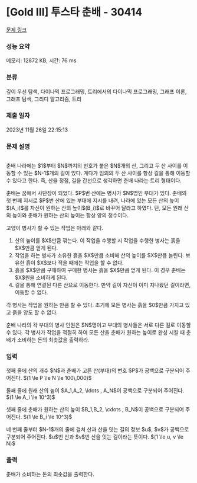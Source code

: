 # [Gold III] 투스타 춘배 - 30414 

[문제 링크](https://www.acmicpc.net/problem/30414) 

### 성능 요약

메모리: 12872 KB, 시간: 76 ms

### 분류

깊이 우선 탐색, 다이나믹 프로그래밍, 트리에서의 다이나믹 프로그래밍, 그래프 이론, 그래프 탐색, 그리디 알고리즘, 트리

### 제출 일자

2023년 11월 26일 22:15:13

### 문제 설명

<p style="text-align: center;"><img alt="" src="https://upload.acmicpc.net/22af9de7-a246-4a30-bd12-fc64d985cb1d/-/preview/"></p>

<p>춘배 나라에는 $1$부터 $N$까지의 번호가 붙은 $N$개의 산, 그리고 두 산 사이를 이동할 수 있는 $N-1$개의 길이 있다. 게다가 임의의 두 산 사이를 항상 길을 통해 이동할 수 있다고 한다. 즉, 산을 정점, 길을 간선으로 생각하면 춘배 나라는 트리 형태이다.</p>

<p>춘배는 꿈에서 사단장이 되었다. $P$번 산에는 병사가 $N$명인 부대가 있다. 춘배의 첫 번째 지시로 $P$번 산에 있는 부대에 지시를 내려, 나라에 있는 모든 산의 높이$(A_i)$를 자신이 원하는 산의 높이$(B_i)$로 바꾸어 달라고 하였다. 단, 모든 원래 산의 높이와 춘배가 원하는 산의 높이는 항상 양의 정수이다.</p>

<p>고양이 병사가 할 수 있는 작업은 아래와 같다.</p>

<ol>
	<li>산의 높이를 $X$만큼 깎는다. 이 작업을 수행할 시 작업을 수행한 병사는 흙을 $X$만큼 얻게 된다.</li>
	<li>작업을 하는 병사가 소유한 흙을 $X$만큼 소비해 산의 높이를 $X$만큼 늘린다. 보유한 흙이 $X$보다 적을 때에는 작업을 할 수 없다.</li>
	<li>흙을 $X$만큼 구매하여 구매한 병사는 흙을 $X$만큼 얻게 된다. 이 경우 춘배는 $X$원을 소비하게 된다.</li>
	<li>길을 통해 연결된 다른 산으로 이동한다. 만약 길이 자신이 이미 지나왔던 길이라면, 이동할 수 없다.</li>
</ol>

<p>각 병사는 작업을 원하는 만큼 할 수 있다. 초기에 모든 병사는 흙을 $0$만큼 가지고 있고 흙을 양도 할 수 없다.</p>

<p>춘배 나라의 각 부대의 병사 인원은 $N$명이고 부대의 병사들은 서로 다른 길로 이동할 수 있다. 각 병사가 작업을 적절히 하여 모든 산을 춘배가 원하는 높이로 완성 시킬 때 춘배가 소비하는 돈의 최솟값을 출력하라.</p>

### 입력 

 <p>첫째 줄에 산의 개수 $N$과 춘배가 고른 산(부대)의 번호 $P$가 공백으로 구분되어 주어진다. $(1 \le P \le N \le 100\,000)$</p>

<p>둘째 줄에 원래 산의 높이 $A_1,A_2, \ldots , A_N$이 공백으로 구분되어 주어진다. $(1 \le A_i \le 10^3)$</p>

<p>셋째 줄에 춘배가 원하는 산의 높이 $B_1,B_2, \cdots , B_N$이 공백으로 구분되어 주어진다. $(1 \le B_i \le 10^3)$</p>

<p>네 번째 줄부터 $N-1$개의 줄에 걸쳐 산과 산을 잇는 길의 정보 $u$, $v$가 공백으로 구분되어 주어진다. $u$번 산과 $v$번 산을 잇는 길이라는 뜻이다. $(1 \le u, v \le N)$</p>

### 출력 

 <p>춘배가 소비하는 돈의 최솟값을 출력한다.</p>

